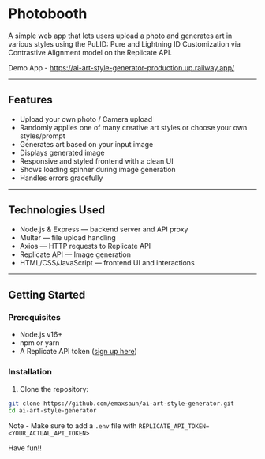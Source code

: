 # Photobooth

A simple web app that lets users upload a photo and generates art in various styles using the PuLID: Pure and Lightning ID Customization via Contrastive Alignment model on the Replicate API.

Demo App - https://ai-art-style-generator-production.up.railway.app/

---

## Features

- Upload your own photo / Camera upload
- Randomly applies one of many creative art styles or choose your own styles/prompt
- Generates art based on your input image
- Displays generated image
- Responsive and styled frontend with a clean UI
- Shows loading spinner during image generation
- Handles errors gracefully

---

## Technologies Used

- Node.js & Express — backend server and API proxy
- Multer — file upload handling
- Axios — HTTP requests to Replicate API
- Replicate API — Image generation
- HTML/CSS/JavaScript — frontend UI and interactions

---

## Getting Started

### Prerequisites

- Node.js v16+
- npm or yarn
- A Replicate API token ([sign up here](https://replicate.com/signup))

### Installation

1. Clone the repository:

```bash
git clone https://github.com/emaxsaun/ai-art-style-generator.git
cd ai-art-style-generator
```

Note - Make sure to add a `.env` file with `REPLICATE_API_TOKEN=<YOUR_ACTUAL_API_TOKEN>`

Have fun!!
